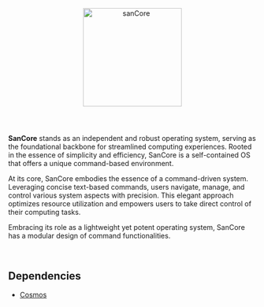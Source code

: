 <html>
  
<div align="center">
  <img alt="sanCore" src="https://github.com/sanDigitals/sanCore/assets/97965051/936454a8-dcb0-4c6a-aae9-7b588c4e44ec" width="200" />
</div>

#

<br/>
<b>SanCore</b> stands as an independent and robust operating system, serving as the foundational backbone for streamlined computing experiences. Rooted in the essence of simplicity and efficiency, SanCore is a self-contained OS that offers a unique command-based environment.

At its core, SanCore embodies the essence of a command-driven system. Leveraging concise text-based commands, users navigate, manage, and control various system aspects with precision. This elegant approach optimizes resource utilization and empowers users to take direct control of their computing tasks.

Embracing its role as a lightweight yet potent operating system, SanCore has a modular design of command functionalities.

<br/>



## Dependencies
- [Cosmos](https://github.com/Cosmos)

